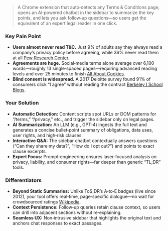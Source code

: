 > A Chrome extension that auto‑detects any Terms & Conditions page, opens an AI‑powered chatbot in the sidebar to summarize the key points, and lets you ask follow‑up questions—so users get the equivalent of an expert legal reader in one click.
> 

### Key Pain Point

- **Users almost never read T&C.** Just 9% of adults say they always read a company’s privacy policy before agreeing, while 36% never read them at all [Pew Research Center](https://www.pewresearch.org/internet/2019/11/15/americans-attitudes-and-experiences-with-privacy-policies-and-laws/?utm_source=chatgpt.com).
- **Agreements are huge.** Social‑media terms alone average over 6,100 words—roughly 13 single‑spaced pages—requiring advanced reading levels and over 25 minutes to finish [All About Cookies](https://allaboutcookies.org/social-media-terms-of-service?utm_source=chatgpt.com).
- **Blind consent is widespread.** A 2017 Deloitte survey found 91% of consumers click “I agree” without reading the contract [Berkeley I School Blogs](https://blogs.ischool.berkeley.edu/w231/2021/07/09/do-we-actually-agree-to-these-terms-and-conditions/?utm_source=chatgpt.com).

### Your Solution

- **Automatic Detection:** Content scripts spot URLs or DOM patterns for “/terms,” “/privacy,” etc., and trigger the sidebar only on legal pages.
- **AI Summarization:** An LLM (e.g., GPT‑4) ingests the full text and generates a concise bullet‑point summary of obligations, data uses, user rights, and high‑risk clauses.
- **Interactive Q&A:** The sidebar chatbot contextually answers questions (“Can they share my data?”, “How do I opt out?”) and points to exact clause excerpts.
- **Expert Focus:** Prompt‑engineering ensures laser‑focused analysis on privacy, liability, and consumer rights—far deeper than generic “TL;DR” tools.

### Differentiators

- **Beyond Static Summaries:** Unlike ToS;DR’s A‑to‑E badges (live since 2012), your tool offers real‑time, page‑specific dialogue—no wait for crowdsourced ratings [Wikipedia](https://en.wikipedia.org/wiki/Terms_of_Service%3B_Didn%27t_Read?utm_source=chatgpt.com).
- **Context Persistence:** Follow‑up queries retain clause context, so users can drill into adjacent sections without re‑explaining.
- **Seamless UX:** Non‑intrusive sidebar that highlights the original text and anchors chat responses to exact passages.